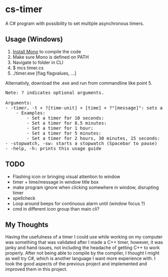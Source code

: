 # cs-timer

A C# program with possibility to set multiple asynchronous timers.

## Usage (Windows)
1. [Install Mono](https://www.mono-project.com/download/stable/) to compile the code
2. Make sure Mono is defined on PATH
3. Navigate to folder in CLI
4. $ mcs timer.cs
5. ./timer.exe [flag flagvalues, ...]

Alternativly, download the .exe and run from commandline like point 5.

<pre>
Note: ? indicates optional arguments.

Arguments:
- -timer, -t + ?[time-unit] + [time] + ?"[message]": sets a timer for [time] with [time-unit] value in minutes with the message [message]
    - Examples: 
        - Set a timer for 10 seconds:                       $ ./timer.exe -t s 10 "Count to 10 finished"
        - Set a timer for 8.5 minutes:                      $ ./timer.exe -t m 8.5 "Eggs are done"
        - Set a timer for 1 hour:                           $ ./timer.exe -t h 1 "Remember to stand up every hour"
        - Set a timer for 5 minutes:                        $ ./timer.exe -t 5 alarm
        - Set a timer for 2 hours, 30 minutes, 15 seconds:  $ ./timer.exe -t h 2 m 30 s 15
- -stopwatch, -sw: starts a stopwatch (Spacebar to pause)
- -help, -h: prints this usage guide
</pre>


## TODO

- Flashing icon or bringing visual attention to window
- timer + time/message in window title box
- make program ignore when clicking somewhere in window, disrupting timer
- spellcheck
- Loop around beeps for continuous alarm until (window focus ?)
- cmd in different icon group than main cli?

## My Thoughts

Having the usefulness of a timer I could use while working on my computer was something that was validated after I made a C++ timer, however, it was janky and hand issues, not including the headache of getting C++ to work properly. After not being able to compile by the compiler, I thought I might as well try C#, which is another language I want more experience with. I took the good aspects of the previous project and implemented and improved them in this project.